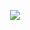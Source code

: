 <p align="center">
  <a href="https://skillicons.dev">
    <img src="[https://skillicons.dev/icons?i=git,kubernetes,docker,c,vim](https://skillicons.dev/icons?i=figma,flutter,firebase,androidstudio,html,css,js,py,django,pycharm,dart,flutter,github,gitlab,git,nodejs,react,vite,linux,sqlite,vscode,postman)" />
  </a>
</p>
